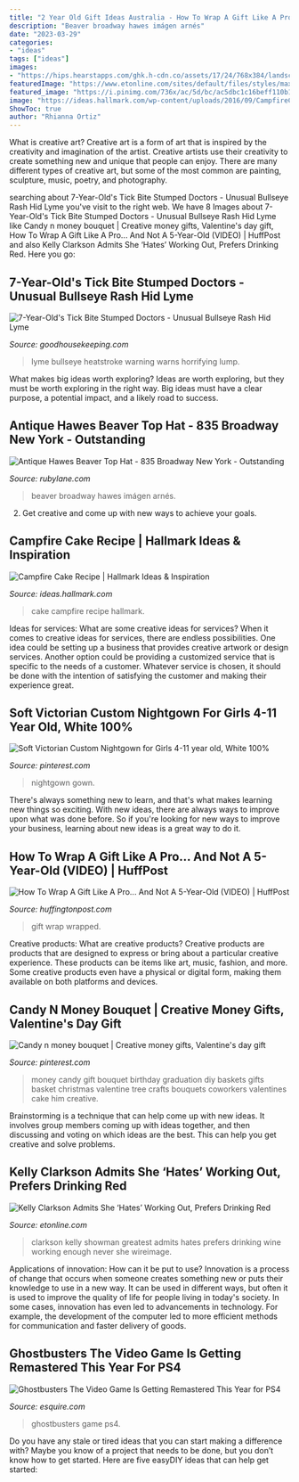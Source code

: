 ```yaml
---
title: "2 Year Old Gift Ideas Australia - How To Wrap A Gift Like A Pro... And Not A 5-year-old (video)"
description: "Beaver broadway hawes imágen arnés"
date: "2023-03-29"
categories:
- "ideas"
tags: ["ideas"]
images:
- "https://hips.hearstapps.com/ghk.h-cdn.co/assets/17/24/768x384/landscape-1497454481-tick-bite-lump.jpg?resize=1200:*"
featuredImage: "https://www.etonline.com/sites/default/files/styles/max_970x546/public/images/2018-11/kelly-clarkson-gettyimages-1053662952.jpg?h=c673cd1c&amp;itok=ThInKjSr"
featured_image: "https://i.pinimg.com/736x/ac/5d/bc/ac5dbc1c16beff110b133a1c4b507e43.jpg"
image: "https://ideas.hallmark.com/wp-content/uploads/2016/09/CampfireCake600x600.jpg"
ShowToc: true
author: "Rhianna Ortiz"
---
```



What is creative art?
Creative art is a form of art that is inspired by the creativity and imagination of the artist. Creative artists use their creativity to create something new and unique that people can enjoy. There are many different types of creative art, but some of the most common are painting, sculpture, music, poetry, and photography.

	

		
searching about 7-Year-Old&#039;s Tick Bite Stumped Doctors - Unusual Bullseye Rash Hid Lyme you've visit to the right web. We have 8 Images about 7-Year-Old&#039;s Tick Bite Stumped Doctors - Unusual Bullseye Rash Hid Lyme like Candy n money bouquet | Creative money gifts, Valentine&#039;s day gift, How To Wrap A Gift Like A Pro... And Not A 5-Year-Old (VIDEO) | HuffPost and also Kelly Clarkson Admits She ‘Hates’ Working Out, Prefers Drinking Red. Here you go:
		
    
## 7-Year-Old&#039;s Tick Bite Stumped Doctors - Unusual Bullseye Rash Hid Lyme

<img loading=lazy src="https://hips.hearstapps.com/ghk.h-cdn.co/assets/17/24/768x384/landscape-1497454481-tick-bite-lump.jpg?resize=1200:*" onerror="this.onerror=null;this.src='https://tse1.mm.bing.net/th?id=OIP.uPLADR42k8SukAGJsppvOAHaDt&amp;pid=15.1';" alt="7-Year-Old&#039;s Tick Bite Stumped Doctors - Unusual Bullseye Rash Hid Lyme">

_Source: goodhousekeeping.com_

>lyme bullseye heatstroke warning warns horrifying lump. 

	

What makes big ideas worth exploring?
Ideas are worth exploring, but they must be worth exploring in the right way. Big ideas must have a clear purpose, a potential impact, and a likely road to success.

    
## Antique Hawes Beaver Top Hat - 835 Broadway New York - Outstanding

<img loading=lazy src="https://cdn0.rubylane.com/shops/tolw/TOLW1043.1L.jpg" onerror="this.onerror=null;this.src='https://tse4.mm.bing.net/th?id=OIP.pt8bNvvydxV9pXDGIO9rogHaHa&amp;pid=15.1';" alt="Antique Hawes Beaver Top Hat - 835 Broadway New York - Outstanding">

_Source: rubylane.com_

>beaver broadway hawes imágen arnés. 

	

2. Get creative and come up with new ways to achieve your goals.

    
## Campfire Cake Recipe | Hallmark Ideas &amp; Inspiration

<img loading=lazy src="https://ideas.hallmark.com/wp-content/uploads/2016/09/CampfireCake600x600.jpg" onerror="this.onerror=null;this.src='https://tse4.mm.bing.net/th?id=OIP.8ehZCUc1ZrEO-NeHZj_6AQHaHa&amp;pid=15.1';" alt="Campfire Cake Recipe | Hallmark Ideas &amp; Inspiration">

_Source: ideas.hallmark.com_

>cake campfire recipe hallmark. 

	

Ideas for services: What are some creative ideas for services?
When it comes to creative ideas for services, there are endless possibilities. One idea could be setting up a business that provides creative artwork or design services. Another option could be providing a customized service that is specific to the needs of a customer. Whatever service is chosen, it should be done with the intention of satisfying the customer and making their experience great.

    
## Soft Victorian Custom Nightgown For Girls 4-11 Year Old, White 100%

<img loading=lazy src="https://i.pinimg.com/736x/ac/5d/bc/ac5dbc1c16beff110b133a1c4b507e43.jpg" onerror="this.onerror=null;this.src='https://tse3.mm.bing.net/th?id=OIP.2GQQQB-tJhFM1S0KXbqU-wHaLI&amp;pid=15.1';" alt="Soft Victorian Custom Nightgown for Girls 4-11 year old, White 100%">

_Source: pinterest.com_

>nightgown gown. 

	

There's always something new to learn, and that's what makes learning new things so exciting. With new ideas, there are always ways to improve upon what was done before. So if you're looking for new ways to improve your business, learning about new ideas is a great way to do it.

    
## How To Wrap A Gift Like A Pro... And Not A 5-Year-Old (VIDEO) | HuffPost

<img loading=lazy src="https://s-i.huffpost.com/gen/1515411/images/o-WRAPPED-GIFT-facebook.jpg" onerror="this.onerror=null;this.src='https://tse4.mm.bing.net/th?id=OIP.2kIjjJ29JrYrR3Rf9rSMuAHaDt&amp;pid=15.1';" alt="How To Wrap A Gift Like A Pro... And Not A 5-Year-Old (VIDEO) | HuffPost">

_Source: huffingtonpost.com_

>gift wrap wrapped. 

	

Creative products: What are creative products?
Creative products are products that are designed to express or bring about a particular creative experience. These products can be items like art, music, fashion, and more. Some creative products even have a physical or digital form, making them available on both platforms and devices.

    
## Candy N Money Bouquet | Creative Money Gifts, Valentine&#039;s Day Gift

<img loading=lazy src="https://i.pinimg.com/736x/f4/a0/9f/f4a09f9ff1ed76363b388ce28bff45d7--money-tree-ideas-money-trees.jpg" onerror="this.onerror=null;this.src='https://tse1.mm.bing.net/th?id=OIP.crGSXYb2XkIRRZ8tzSWbLwHaJ3&amp;pid=15.1';" alt="Candy n money bouquet | Creative money gifts, Valentine&#039;s day gift">

_Source: pinterest.com_

>money candy gift bouquet birthday graduation diy baskets gifts basket christmas valentine tree crafts bouquets coworkers valentines cake him creative. 

	

Brainstorming is a technique that can help come up with new ideas. It involves group members coming up with ideas together, and then discussing and voting on which ideas are the best. This can help you get creative and solve problems.

    
## Kelly Clarkson Admits She ‘Hates’ Working Out, Prefers Drinking Red

<img loading=lazy src="https://www.etonline.com/sites/default/files/styles/max_970x546/public/images/2018-11/kelly-clarkson-gettyimages-1053662952.jpg?h=c673cd1c&amp;itok=ThInKjSr" onerror="this.onerror=null;this.src='https://tse2.mm.bing.net/th?id=OIP.wEQ6LElIaoTF0LM9VPnYTgHaEK&amp;pid=15.1';" alt="Kelly Clarkson Admits She ‘Hates’ Working Out, Prefers Drinking Red">

_Source: etonline.com_

>clarkson kelly showman greatest admits hates prefers drinking wine working enough never she wireimage. 

	

Applications of innovation: How can it be put to use?
Innovation is a process of change that occurs when someone creates something new or puts their knowledge to use in a new way. It can be used in different ways, but often it is used to improve the quality of life for people living in today's society. In some cases, innovation has even led to advancements in technology. For example, the development of the computer led to more efficient methods for communication and faster delivery of goods.

    
## Ghostbusters The Video Game Is Getting Remastered This Year For PS4

<img loading=lazy src="https://hips.hearstapps.com/hmg-prod.s3.amazonaws.com/images/ghostbusters-jpg-1559233337.jpg?crop=1.00xw:1.00xh;0,0&amp;resize=1200:*" onerror="this.onerror=null;this.src='https://tse3.mm.bing.net/th?id=OIP.gwUxEXk4iwUi3qI1-LKcoAHaDt&amp;pid=15.1';" alt="Ghostbusters The Video Game Is Getting Remastered This Year for PS4">

_Source: esquire.com_

>ghostbusters game ps4. 

	

Do you have any stale or tired ideas that you can start making a difference with? Maybe you know of a project that needs to be done, but you don’t know how to get started. Here are five easyDIY ideas that can help get started: 

